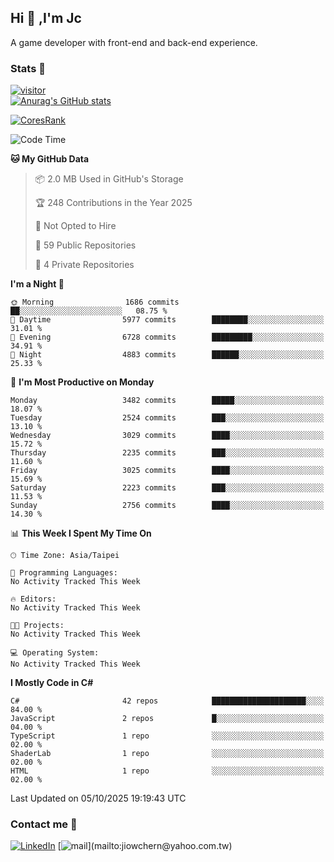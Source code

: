 ## Hi 👋 ,I'm Jc  

A game developer with front-end and back-end experience.  

### Stats  📝
[![visitor](https://visitor-badge.glitch.me/badge?page_id=jiowchern.jiowchern&style=flat-square&color=0088cc)](https://visitor-badge.glitch.me/badge?page_id=jiowchern.jiowchern&style=flat-square&color=0088cc)  
[![Anurag's GitHub stats](https://github-readme-stats.vercel.app/api?username=jiowchern&count_private=true&&show_icons=true)](https://github.com/anuraghazra/github-readme-stats)  
<!-- [![trophy](https://github-profile-trophy.vercel.app/?username=jiowchern)](https://github.com/ryo-ma/github-profile-trophy)   -->
[![CoresRank](https://cr-ss-service.azurewebsites.net/api/ScreenShot?widget=summary&username=jiowchern)](https://cr-ss-service.azurewebsites.net/api/ScreenShot?widget=summary&username=jiowchern)


<!--START_SECTION:waka-->
![Code Time](http://img.shields.io/badge/Code%20Time-1%2C343%20hrs%2035%20mins-blue)

**🐱 My GitHub Data** 

> 📦 2.0 MB Used in GitHub's Storage 
 > 
> 🏆 248 Contributions in the Year 2025
 > 
> 🚫 Not Opted to Hire
 > 
> 📜 59 Public Repositories 
 > 
> 🔑 4 Private Repositories 
 > 
**I'm a Night 🦉** 

```text
🌞 Morning                1686 commits        ██░░░░░░░░░░░░░░░░░░░░░░░   08.75 % 
🌆 Daytime                5977 commits        ████████░░░░░░░░░░░░░░░░░   31.01 % 
🌃 Evening                6728 commits        █████████░░░░░░░░░░░░░░░░   34.91 % 
🌙 Night                  4883 commits        ██████░░░░░░░░░░░░░░░░░░░   25.33 % 
```
📅 **I'm Most Productive on Monday** 

```text
Monday                   3482 commits        █████░░░░░░░░░░░░░░░░░░░░   18.07 % 
Tuesday                  2524 commits        ███░░░░░░░░░░░░░░░░░░░░░░   13.10 % 
Wednesday                3029 commits        ████░░░░░░░░░░░░░░░░░░░░░   15.72 % 
Thursday                 2235 commits        ███░░░░░░░░░░░░░░░░░░░░░░   11.60 % 
Friday                   3025 commits        ████░░░░░░░░░░░░░░░░░░░░░   15.69 % 
Saturday                 2223 commits        ███░░░░░░░░░░░░░░░░░░░░░░   11.53 % 
Sunday                   2756 commits        ████░░░░░░░░░░░░░░░░░░░░░   14.30 % 
```


📊 **This Week I Spent My Time On** 

```text
🕑︎ Time Zone: Asia/Taipei

💬 Programming Languages: 
No Activity Tracked This Week

🔥 Editors: 
No Activity Tracked This Week

🐱‍💻 Projects: 
No Activity Tracked This Week

💻 Operating System: 
No Activity Tracked This Week
```

**I Mostly Code in C#** 

```text
C#                       42 repos            █████████████████████░░░░   84.00 % 
JavaScript               2 repos             █░░░░░░░░░░░░░░░░░░░░░░░░   04.00 % 
TypeScript               1 repo              ░░░░░░░░░░░░░░░░░░░░░░░░░   02.00 % 
ShaderLab                1 repo              ░░░░░░░░░░░░░░░░░░░░░░░░░   02.00 % 
HTML                     1 repo              ░░░░░░░░░░░░░░░░░░░░░░░░░   02.00 % 
```




 Last Updated on 05/10/2025 19:19:43 UTC
<!--END_SECTION:waka-->



### Contact me 💬
[![LinkedIn](https://img.shields.io/badge/-JiowchernChen-0077B5?style==flat-square&logo=LinkedIn&logoColor=white)](https://www.linkedin.com/in/jiowchern-chen-4aaa90b7/) [![mail](https://img.shields.io/badge/-jiowchern%40yahoo.com.tw-blueviolet?style=flat-square&logo=yahoo!)](mailto:jiowchern@yahoo.com.tw)    

<!-- [![Linkedin Badge](https://img.shields.io/badge/-LinkedIn-blue?style=flat-square&logo=Linkedin&logoColor=white&link=https://www.linkedin.com/in/jiowchern-chen-4aaa90b7/)](https://www.linkedin.com/in/jiowchern-chen-4aaa90b7/) -->


<!--
**jiowchern/jiowchern** is a ✨ _special_ ✨ repository because its `README.md` (this file) appears on your GitHub profile.

Here are some ideas to get you started:

- 🔭 I’m currently working on ...
- 🌱 I’m currently learning ...
- 👯 I’m looking to collaborate on ...
- 🤔 I’m looking for help with ...
- 💬 Ask me about ...
- 📫 How to reach me: ...
- 😄 Pronouns: ...
- ⚡ Fun fact: ...
-->
